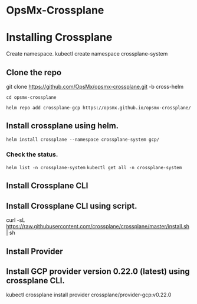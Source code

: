 # OpsMx-Crossplane
# Installing Crossplane
Create namespace.
kubectl create namespace crossplane-system
## Clone the repo
git clone https://github.com/OpsMx/opsmx-crossplane.git -b cross-helm

    cd opsmx-crossplane
`helm repo add crossplane-gcp https://opsmx.github.io/opsmx-crossplane/`
## Install crossplane using helm.
`helm install crossplane --namespace crossplane-system gcp/`
### Check the status.
`helm list -n crossplane-system`
`kubectl get all -n crossplane-system`
## Install Crossplane CLI
## Install Crossplane CLI using script.
curl -sL https://raw.githubusercontent.com/crossplane/crossplane/master/install.sh | sh
## Install Provider
## Install GCP provider version 0.22.0 (latest) using crossplane CLI.
kubectl crossplane install provider crossplane/provider-gcp:v0.22.0
